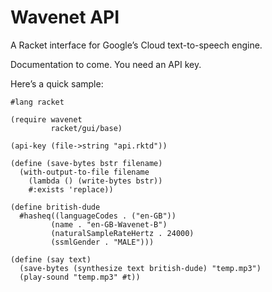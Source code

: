 # Wavenet API

A Racket interface for Google’s Cloud text-to-speech engine.

Documentation to come. You need an API key.

Here’s a quick sample:

```racket
#lang racket

(require wavenet
         racket/gui/base)

(api-key (file->string "api.rktd"))

(define (save-bytes bstr filename)
  (with-output-to-file filename
    (lambda () (write-bytes bstr))
    #:exists 'replace))

(define british-dude
  #hasheq((languageCodes . ("en-GB"))
         (name . "en-GB-Wavenet-B")
         (naturalSampleRateHertz . 24000)
         (ssmlGender . "MALE")))

(define (say text)
  (save-bytes (synthesize text british-dude) "temp.mp3")
  (play-sound "temp.mp3" #t))
```
